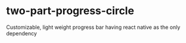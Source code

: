 # two-part-progress-circle

Customizable, light weight progress bar having react native as the only dependency
